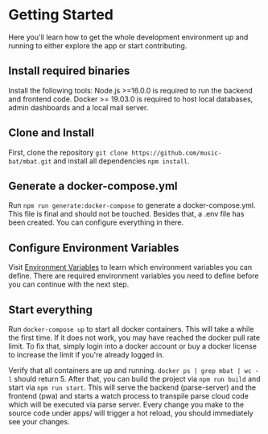 # Getting Started
Here you'll learn how to get the whole development environment up and running to either explore the app or start contributing.

## Install required binaries
Install the following tools:
Node.js >=16.0.0 is required to run the backend and frontend code. 
Docker >= 19.03.0 is required to host local databases, admin dashboards and a local mail server.

## Clone and Install
First, clone the repository `git clone https://github.com/music-bat/mbat.git` and install all dependencies `npm install`.

## Generate a docker-compose.yml
Run `npm run generate:docker-compose` to generate a docker-compose.yml. This file is final and should not be touched.
Besides that, a .env file has been created. You can configure everything in there.

## Configure Environment Variables
Visit [Environment Variables](docs/ENVIRONMENT_VARIABLES.md) to learn which environment variables you can define.
There are required environment variables you need to define before you can continue with the next step.

## Start everything
Run `docker-compose up` to start all docker containers. This will take a while the first time. If it does not work, you may have reached the docker pull rate limit. To fix that, simply login into a docker account or buy a docker license to increase the limit if you're already logged in.

Verify that all containers are up and running. `docker ps | grep mbat | wc -l` should return 5.
After that, you can build the project via `npm run build` and start via `npm run start`. This will serve the backend (parse-server) and the frontend (pwa) and starts a watch process to transpile parse cloud code which will be executed via parse server.
Every change you make to the source code under apps/ will trigger a hot reload, you should immediately see your changes.
